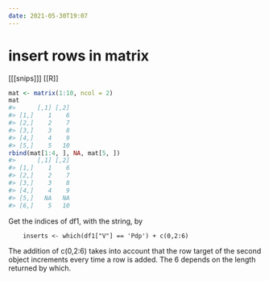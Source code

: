 ```yaml
---
date: 2021-05-30T19:07
---
```


# insert rows in matrix

[[[snips]]]
[[R]]

``` r
mat <- matrix(1:10, ncol = 2)
mat
#>      [,1] [,2]
#> [1,]    1    6
#> [2,]    2    7
#> [3,]    3    8
#> [4,]    4    9
#> [5,]    5   10
rbind(mat[1:4, ], NA, mat[5, ])
#>      [,1] [,2]
#> [1,]    1    6
#> [2,]    2    7
#> [3,]    3    8
#> [4,]    4    9
#> [5,]   NA   NA
#> [6,]    5   10

```

Get the indices of df1, with the string, by

		inserts <- which(df1["V"] == 'Pdp') + c(0,2:6)

The addition of c(0,2:6) takes into account that the row target of the second object increments every time a row is added. The 6 depends on the length returned by which.